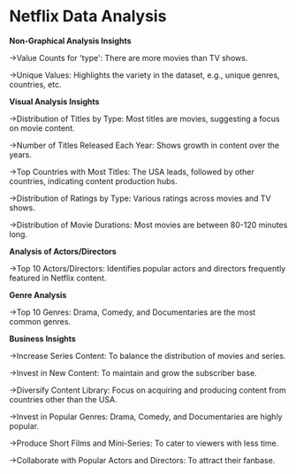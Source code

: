 # **Netflix Data Analysis**

**Non-Graphical Analysis Insights**

->Value Counts for 'type': There are more movies than TV shows.

->Unique Values: Highlights the variety in the dataset, e.g., unique genres, countries, etc.

**Visual Analysis Insights**

->Distribution of Titles by Type: Most titles are movies, suggesting a focus on movie content.

->Number of Titles Released Each Year: Shows growth in content over the years.

->Top Countries with Most Titles: The USA leads, followed by other countries, indicating content production hubs.

->Distribution of Ratings by Type: Various ratings across movies and TV shows.

->Distribution of Movie Durations: Most movies are between 80-120 minutes long.

**Analysis of Actors/Directors**

->Top 10 Actors/Directors: Identifies popular actors and directors frequently featured in Netflix content.

**Genre Analysis**

->Top 10 Genres: Drama, Comedy, and Documentaries are the most common genres.

**Business Insights**

->Increase Series Content: To balance the distribution of movies and series.

->Invest in New Content: To maintain and grow the subscriber base.

->Diversify Content Library: Focus on acquiring and producing content from countries other than the USA.

->Invest in Popular Genres: Drama, Comedy, and Documentaries are highly popular.

->Produce Short Films and Mini-Series: To cater to viewers with less time.

->Collaborate with Popular Actors and Directors: To attract their fanbase.
